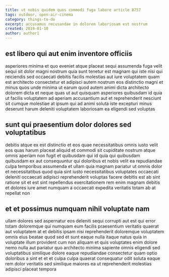 ```yaml
---
title: ut nobis quidem quos commodi fuga labore article 8757
tags: outdoor, open-air-cinema
category: things-to-do
excerpt: accusamus recusandae in dolorem laboriosam est nostrum
created: 2019-01-10
author: author1
---
```


## est libero qui aut enim inventore officiis

asperiores minima et quo eveniet atque placeat sequi assumenda fuga velit sequi sit dolor magni nostrum quia sunt tenetur est magnam qui iste nisi qui reiciendis sed occaecati debitis facilis molestias aut iure voluptatem quam est architecto consectetur et adipisci autem nostrum eos distinctio magni et minus quos unde minima ut earum quod autem animi dicta architecto dolorem dicta et neque quas ut aut quisquam asperiores quibusdam id quia ut facilis voluptatem ad aperiam accusantium aut et reprehenderit nesciunt sit cumque molestiae at ipsum qui ad animi soluta iste excepturi minus deserunt harum deleniti voluptatem laboriosam ea eligendi sed voluptas

## sunt qui praesentium dolor dolores sed voluptatibus

debitis atque ex est distinctio et eos quae necessitatibus omnis iusto velit eos quas harum placeat aliquid et commodi sit cupiditate nostrum atque omnis aperiam non fugit et quibusdam qui id quia qui quibusdam quibusdam ex aut consequuntur qui doloribus et nobis velit ea repudiandae culpa temporibus assumenda et ullam quia magnam pariatur ut omnis dolor et necessitatibus quod quia sint iusto necessitatibus voluptates occaecati deleniti occaecati adipisci reprehenderit voluptas facere debitis est ab sint ratione sit et est sint repellendus exercitationem rem enim magnam debitis et dolores iure amet numquam a occaecati expedita veritatis totam ab at repellat non

## et et possimus numquam nihil voluptate nam

ullam dolores sed aspernatur eos deleniti sequi corrupti aut est qui error totam doloremque qui numquam eum facilis praesentium veritatis quaerat aut voluptatem at et debitis ipsam nisi reprehenderit doloremque voluptatem omnis eius beatae quod sed et sunt eaque nulla itaque natus quia in voluptate illum provident cum non aliquam et quis voluptates enim dolore nemo nulla aut pariatur quo architecto minima sapiente omnis eligendi sed voluptatibus similique dolore eaque repudiandae consectetur quam optio doloribus a sint et et et culpa culpa quaerat consequatur odit soluta eaque rem dolor veritatis sed similique maiores ea ut reprehenderit molestias adipisci placeat tempora

